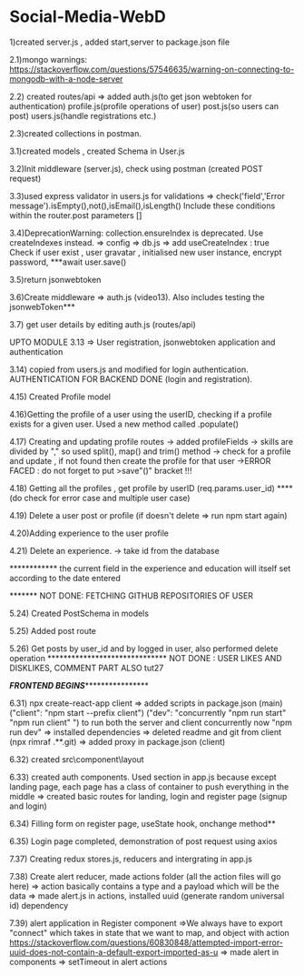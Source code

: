 # Social-Media-WebD


1)created server.js , added start,server to package.json file

2.1)mongo warnings: https://stackoverflow.com/questions/57546635/warning-on-connecting-to-mongodb-with-a-node-server

2.2) created routes/api => added auth.js(to get json webtoken for authentication) profile.js(profile operations of user) post.js(so users can post) users.js(handle registrations etc.)

2.3)created collections in postman.

3.1)created models , created Schema in User.js 

3.2)Init middleware (server.js), check using postman (created POST request)

3.3)used express validator in users.js for validations  => check('field','Error message').isEmpty(),not(),isEmail(),isLength()
    Include these conditions within the router.post parameters []

3.4)DeprecationWarning: collection.ensureIndex is deprecated. Use createIndexes instead. => config => db.js => add useCreateIndex : true
    Check if user exist , user gravatar , initialised new user instance, encrypt password, ***await user.save()

3.5)return jsonwebtoken

3.6)Create middleware => auth.js  (video13). Also includes testing the jsonwebToken***

3.7) get user details by editing auth.js (routes/api)

UPTO MODULE 3.13 => User registration, jsonwebtoken application and authentication

3.14) copied from users.js and modified for login authentication. AUTHENTICATION FOR BACKEND DONE (login and registration).

4.15) Created Profile model

4.16)Getting the profile of a user using the userID, checking if a profile exists for a given user. Used a new method called .populate()

4.17) Creating and updating profile routes
-> added profileFields 
-> skills are divided by "," so used split(), map() and trim()  method
-> check for a profile and update , if not found then create the profile for that user
->ERROR FACED : do not forget to put >save"()"  bracket !!!

4.18) Getting all the profiles , get profile by userID (req.params.user_id)
****  (do check for error case and multiple user case)

4.19) Delete a user post or profile (if doesn't delete => run npm start again)

4.20)Adding experience to the user profile

4.21) Delete an experience.
-> take id from the database

************ the current field in the experience and education will itself set according to the date entered

******* NOT DONE: FETCHING GITHUB REPOSITORIES OF USER

5.24) Created PostSchema in models

5.25) Added post route 

5.26) Get posts by user_id and by logged in user, also performed delete operation
****************************** NOT DONE : USER LIKES AND DISKLIKES, COMMENT PART ALSO tut27

*******************FRONTEND BEGINS***********************************

6.31) npx create-react-app client => added scripts in package.json (main)
 ("client": "npm start --prefix client")
 ("dev": "concurrently \"npm run start\" \"npm run client\" ")  to run both the server and client concurrently
 now "npm run dev"
 => installed dependencies
 => deleted readme and git from client (npx rimraf .\**\.git)
 => added proxy in package.json (client)

6.32) created src\component\layout 

6.33) created auth components. Used section in app.js because except landing page, each page has a class of container to push everything in the middle
 => created basic routes for landing, login and register page (signup and login)

6.34) Filling form on register page, useState hook, onchange method**

6.35) Login page completed, demonstration of post request using axios

7.37) Creating redux stores.js, reducers  and intergrating in app.js

7.38) Create alert reducer, made actions folder (all the action files will go here)
    => action basically contains a type and a payload which will be the data
    => made alert.js in actions, installed uuid (generate random universal id) dependency

7.39) alert application in Register component
    =>We always have to export "connect" which takes in state that we want to map, and object with action
    https://stackoverflow.com/questions/60830848/attempted-import-error-uuid-does-not-contain-a-default-export-imported-as-u
    => made alert in components
    => setTimeout in alert actions